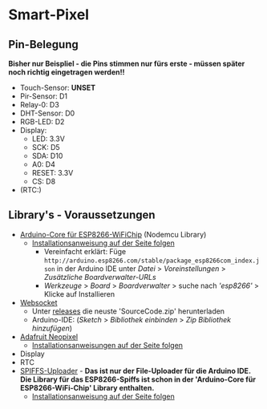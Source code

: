 # Smart-Pixel

## Pin-Belegung
**Bisher nur Beispliel - die Pins stimmen nur fürs erste - müssen später noch richtig eingetragen werden!!**
- Touch-Sensor: **UNSET**
- Pir-Sensor: D1
- Relay-0: D3
- DHT-Sensor: D0
- RGB-LED: D2
- Display:
	* LED: 3.3V
	* SCK: D5
	* SDA: D10
	* A0:  D4
	* RESET: 3.3V
	* CS: D8
- (RTC:)


## Library's - Voraussetzungen
- [Arduino-Core für ESP8266-WiFiChip](https://github.com/esp8266/Arduino) (Nodemcu Library)
	* [Installationsanweisung auf der Seite folgen](https://github.com/esp8266/Arduino#installing-with-boards-manager)
		* Vereinfacht erklärt: Füge `http://arduino.esp8266.com/stable/package_esp8266com_index.json` in der Arduino IDE unter *Datei* > *Voreinstellungen* > *Zusätzliche Boardverwalter-URLs*
		* *Werkzeuge* > *Board* > *Boardverwalter* > suche nach *'esp8266'* > Klicke auf Installieren
- [Websocket](https://github.com/Links2004/arduinoWebSockets)
	* Unter [releases](https://github.com/Links2004/arduinoWebSockets/releases) die neuste 'SourceCode.zip' herunterladen
	* Arduino-IDE: (*Sketch* > *Bibliothek einbinden* > *Zip Bibliothek hinzufügen*)
- [Adafruit Neopixel](https://github.com/adafruit/Adafruit_NeoPixel) 
	* [Installationsanweisungen auf der Seite folgen](https://github.com/adafruit/Adafruit_NeoPixel#installation)
- Display
- RTC
- [SPIFFS-Uploader](https://github.com/esp8266/Arduino#installing-with-boards-manager) - **Das ist nur der File-Uploader für die Arduino IDE. Die Library für das ESP8266-Spiffs ist schon in der 'Arduino-Core für ESP8266-WiFi-Chip' Library enthalten.**
	* [Installationsanweisung auf der Seite folgen](https://github.com/esp8266/arduino-esp8266fs-plugin#installation)


